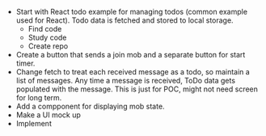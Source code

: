 - Start with React todo example for managing todos (common example used for React). Todo data is fetched and stored to local storage.
  - Find code
  - Study code
  - Create repo
- Create a button that sends a join mob and a separate button for start timer.
- Change fetch to treat each received message as a todo, so maintain a list of messages. Any time a message is received, ToDo data gets populated with the message.  This is just for POC, might not need screen for long term.
- Add a compponent for displaying mob state.
- Make a UI mock up
- Implement
